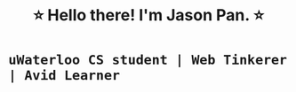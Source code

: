 <h1 align="center">⭐️ Hello there! I'm Jason Pan. ⭐️<h1>

**`uWaterloo CS student | Web Tinkerer | Avid Learner`**
